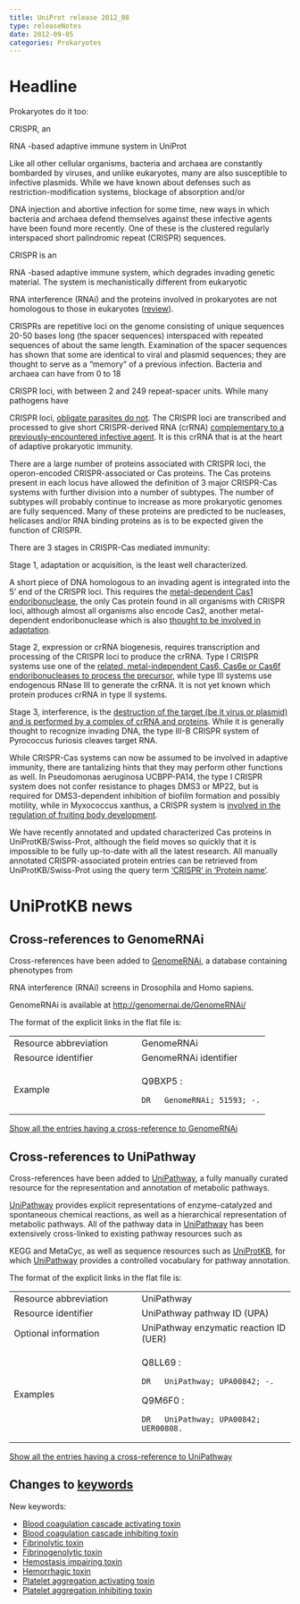 ```yaml
---
title: UniProt release 2012_08
type: releaseNotes
date: 2012-09-05
categories: Prokaryotes
---
```


# Headline

Prokaryotes do it too:

CRISPR, an

RNA -based adaptive immune system in UniProt

Like all other cellular organisms, bacteria and archaea are constantly bombarded by viruses, and unlike eukaryotes, many are also susceptible to infective plasmids. While we have known about defenses such as restriction-modification systems, blockage of absorption and/or

DNA injection and abortive infection for some time, new ways in which bacteria and archaea defend themselves against these infective agents have been found more recently. One of these is the clustered regularly interspaced short palindromic repeat (CRISPR) sequences.

CRISPR is an

RNA -based adaptive immune system, which degrades invading genetic material. The system is mechanistically different from eukaryotic

RNA interference (RNAi) and the proteins involved in prokaryotes are not homologous to those in eukaryotes ([review](http://www.ncbi.nlm.nih.gov/pubmed/22337052)).

CRISPRs are repetitive loci on the genome consisting of unique sequences 20-50 bases long (the spacer sequences) interspaced with repeated sequences of about the same length. Examination of the spacer sequences has shown that some are identical to viral and plasmid sequences; they are thought to serve as a “memory” of a previous infection. Bacteria and archaea can have from 0 to 18

CRISPR loci, with between 2 and 249 repeat-spacer units. While many pathogens have

CRISPR loci, [obligate parasites do not](http://www.ncbi.nlm.nih.gov/pubmed/21552286). The CRISPR loci are transcribed and processed to give short CRISPR-derived RNA (crRNA) [complementary to a previously-encountered infective agent](http://www.ncbi.nlm.nih.gov/pubmed/18703739). It is this crRNA that is at the heart of adaptive prokaryotic immunity.

There are a large number of proteins associated with CRISPR loci, the operon-encoded CRISPR-associated or Cas proteins. The Cas proteins present in each locus have allowed the definition of 3 major CRISPR-Cas systems with further division into a number of subtypes. The number of subtypes will probably continue to increase as more prokaryotic genomes are fully sequenced. Many of these proteins are predicted to be nucleases, helicases and/or RNA binding proteins as is to be expected given the function of CRISPR.

There are 3 stages in CRISPR-Cas mediated immunity:

Stage 1, adaptation or acquisition, is the least well characterized.

A short piece of DNA homologous to an invading agent is integrated into the 5’ end of the CRISPR loci. This requires the [metal-dependent Cas1 endoribonuclease](http://www.ncbi.nlm.nih.gov/pubmed/21219465,19427858,19523907), the only Cas protein found in all organisms with CRISPR loci, although almost all organisms also encode Cas2, another metal-dependent endoribonuclease which is also [thought to be involved in adaptation](http://www.ncbi.nlm.nih.gov/pubmed/21255106).

Stage 2, expression or crRNA biogenesis, requires transcription and processing of the CRISPR loci to produce the crRNA. Type I CRISPR systems use one of the [related, metal-independent Cas6, Cas6e or Cas6f endoribonucleases to process the precursor](http://www.ncbi.nlm.nih.gov/pubmed/18703739,20829488,19141480), while type III systems use endogenous RNase III to generate the crRNA. It is not yet known which protein produces crRNA in type II systems.

Stage 3, interference, is the [destruction of the target (be it virus or plasmid) and is performed by a complex of crRNA and proteins](http://www.ncbi.nlm.nih.gov/pubmed/21938068,22621933,22521690,21507944,21536913). While it is generally thought to recognize invading DNA, the type III-B CRISPR system of Pyrococcus furiosis cleaves target RNA.

While CRISPR-Cas systems can now be assumed to be involved in adaptive immunity, there are tantalizing hints that they may perform other functions as well. In Pseudomonas aeruginosa UCBPP-PA14, the type I CRISPR system does not confer resistance to phages DMS3 or MP22, but is required for DMS3-dependent inhibition of biofilm formation and possibly motility, while in Myxococcus xanthus, a CRISPR system is [involved in the regulation of fruiting body development](http://www.ncbi.nlm.nih.gov/pubmed/17369305).

We have recently annotated and updated characterized Cas proteins in UniProtKB/Swiss-Prot, although the field moves so quickly that it is impossible to be fully up-to-date with all the latest research. All manually annotated CRISPR-associated protein entries can be retrieved from UniProtKB/Swiss-Prot using the query term [‘CRISPR’ in ‘Protein name’](https://www.uniprot.org/uniprotkb?query=name:CRISPR).

# UniProtKB news

## Cross-references to GenomeRNAi

Cross-references have been added to [GenomeRNAi](http://genomernai.de/GenomeRNAi/), a database containing phenotypes from

RNA interference (RNAi) screens in Drosophila and Homo sapiens.

GenomeRNAi is available at <http://genomernai.de/GenomeRNAi/>

The format of the explicit links in the flat file is:

<table><colgroup><col style="width: 50%" /><col style="width: 50%" /></colgroup><tbody><tr class="odd"><td>Resource abbreviation</td><td>GenomeRNAi</td></tr><tr class="even"><td>Resource identifier</td><td>GenomeRNAi identifier</td></tr><tr class="odd"><td>Example</td><td><p>Q9BXP5 :</p><pre><code>DR   GenomeRNAi; 51593; -.</code></pre></td></tr></tbody></table>

[Show all the entries having a cross-reference to GenomeRNAi](https://www.uniprot.org/uniprotkb?query=database%3AGenomeRNAi)

## Cross-references to UniPathway

Cross-references have been added to [UniPathway](http://www.unipathway.org/), a fully manually curated resource for the representation and annotation of metabolic pathways.

[UniPathway](http://www.unipathway.org/) provides explicit representations of enzyme-catalyzed and spontaneous chemical reactions, as well as a hierarchical representation of metabolic pathways. All of the pathway data in [UniPathway](http://www.unipathway.org/) has been extensively cross-linked to existing pathway resources such as

KEGG and MetaCyc, as well as sequence resources such as [UniProtKB](https://www.uniprot.org/), for which [UniPathway](http://www.unipathway.org/) provides a controlled vocabulary for pathway annotation.

The format of the explicit links in the flat file is:

<table><colgroup><col style="width: 45%" /><col style="width: 54%" /></colgroup><tbody><tr class="odd"><td>Resource abbreviation</td><td>UniPathway</td></tr><tr class="even"><td>Resource identifier</td><td>UniPathway pathway ID (UPA)</td></tr><tr class="odd"><td>Optional information</td><td>UniPathway enzymatic reaction ID (UER)</td></tr><tr class="even"><td>Examples</td><td><p>Q8LL69 :</p><pre><code>DR   UniPathway; UPA00842; -.</code></pre><p>Q9M6F0 :</p><pre><code>DR   UniPathway; UPA00842; UER00808.</code></pre></td></tr></tbody></table>

[Show all the entries having a cross-reference to UniPathway](https://www.uniprot.org/uniprotkb?query=database%3AUniPathway)

## Changes to [keywords](https://ftp.uniprot.org/pub/databases/uniprot/current_release/knowledgebase/complete/docs/keywlist)

New keywords:

- [Blood coagulation cascade activating toxin](https://www.uniprot.org/keywords/KW-1204)
- [Blood coagulation cascade inhibiting toxin](https://www.uniprot.org/keywords/KW-1203)
- [Fibrinolytic toxin](https://www.uniprot.org/keywords/KW-1205)
- [Fibrinogenolytic toxin](https://www.uniprot.org/keywords/KW-1206)
- [Hemostasis impairing toxin](https://www.uniprot.org/keywords/KW-1199)
- [Hemorrhagic toxin](https://www.uniprot.org/keywords/KW-1200)
- [Platelet aggregation activating toxin](https://www.uniprot.org/keywords/KW-1202)
- [Platelet aggregation inhibiting toxin](https://www.uniprot.org/keywords/KW-1201)
